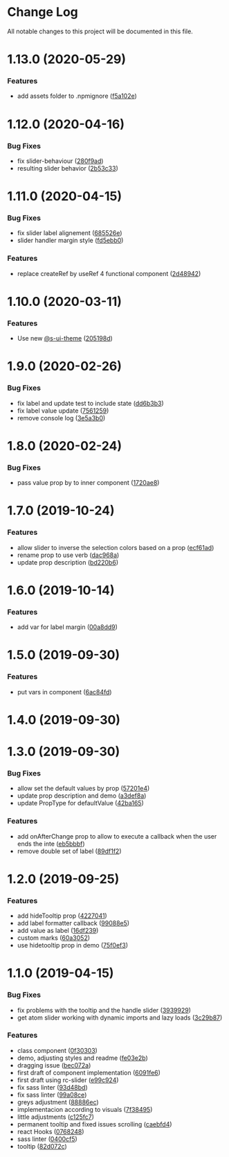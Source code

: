 # Change Log

All notable changes to this project will be documented in this file.

# 1.13.0 (2020-05-29)


### Features

* add assets folder to .npmignore ([f5a102e](https://github.com/SUI-Components/sui-components/commit/f5a102e275c6d0f589d238b28a1fa2e1474ff489))



# 1.12.0 (2020-04-16)


### Bug Fixes

* fix slider-behaviour ([280f9ad](https://github.com/SUI-Components/sui-components/commit/280f9ad660524b599df9e803b1224cfda792b1b3))
* resulting slider behavior ([2b53c33](https://github.com/SUI-Components/sui-components/commit/2b53c337b297eccd689f141353e9c8a7b108a8a1))



# 1.11.0 (2020-04-15)


### Bug Fixes

* fix slider label alignement ([685526e](https://github.com/SUI-Components/sui-components/commit/685526e921224c6793d1b155fe32191dbf6b8246))
* slider handler margin style ([fd5ebb0](https://github.com/SUI-Components/sui-components/commit/fd5ebb0bb1ef4ea446f982035cfa17d84ef977c8))


### Features

* replace createRef by useRef 4 functional component ([2d48942](https://github.com/SUI-Components/sui-components/commit/2d4894202c0c89d1c00d9452d4daf9bd7b5ffeaf))



# 1.10.0 (2020-03-11)


### Features

* Use new [@s-ui-theme](https://github.com/s-ui-theme) ([205198d](https://github.com/SUI-Components/sui-components/commit/205198d62ea832538797df1f4fa0c08b6da243c5))



# 1.9.0 (2020-02-26)


### Bug Fixes

* fix label and update test to include state ([dd6b3b3](https://github.com/SUI-Components/sui-components/commit/dd6b3b3ea4d0a67823468b71a126a122a84becbd))
* fix label value update ([7561259](https://github.com/SUI-Components/sui-components/commit/75612591a80ecee9d6105aca6624d92bcd048666))
* remove console log ([3e5a3b0](https://github.com/SUI-Components/sui-components/commit/3e5a3b0d1199fdd5a3045e32465ecc929764d1f5))



# 1.8.0 (2020-02-24)


### Bug Fixes

* pass value prop by to inner component ([1720ae8](https://github.com/SUI-Components/sui-components/commit/1720ae85c7417e518b1a1d1c26ceaa328e04531f))



# 1.7.0 (2019-10-24)


### Features

* allow slider to inverse the selection colors based on a prop ([ecf61ad](https://github.com/SUI-Components/sui-components/commit/ecf61ad3a0292d1db85794a79ab82f0a2e665c26))
* rename prop to use verb ([dac968a](https://github.com/SUI-Components/sui-components/commit/dac968a6a38b7b029c7a07b041d66094ff31eba7))
* update prop description ([bd220b6](https://github.com/SUI-Components/sui-components/commit/bd220b670dadb946170d5b20ae3f3291ef3afa13))



# 1.6.0 (2019-10-14)


### Features

* add var for label margin ([00a8dd9](https://github.com/SUI-Components/sui-components/commit/00a8dd904714eeee855ab3fcf68f18113ddf8ead))



# 1.5.0 (2019-09-30)


### Features

* put vars in component ([6ac84fd](https://github.com/SUI-Components/sui-components/commit/6ac84fdb08f96b0f05a52f6881520a05813a9866))



# 1.4.0 (2019-09-30)



# 1.3.0 (2019-09-30)


### Bug Fixes

* allow set the default values by prop ([57201e4](https://github.com/SUI-Components/sui-components/commit/57201e484805791d55ceebe589d5743c0df85ce0))
* update prop description and demo ([a3def8a](https://github.com/SUI-Components/sui-components/commit/a3def8a9cbdca89bf51fbae11e6964cfbd682f85))
* update PropType for defaultValue ([42ba165](https://github.com/SUI-Components/sui-components/commit/42ba165679ea22e6a3196afc0c8dca653091a0f2))


### Features

* add onAfterChange prop to allow to execute a callback when the user ends the inte ([eb5bbbf](https://github.com/SUI-Components/sui-components/commit/eb5bbbfb893bb1158c18296c72986c74bfe840fc))
* remove double set of label ([89df1f2](https://github.com/SUI-Components/sui-components/commit/89df1f246cecbf2d54908480f030cae0077c6979))



# 1.2.0 (2019-09-25)


### Features

* add hideTooltip prop ([4227041](https://github.com/SUI-Components/sui-components/commit/422704140a384eee32ffc80a56e9fb23f416e59d))
* add label formatter callback ([99088e5](https://github.com/SUI-Components/sui-components/commit/99088e5187a0a0aee82aa0b63fbd6bd043208848))
* add value as label ([16df239](https://github.com/SUI-Components/sui-components/commit/16df239f8ce9083e67c21b24919178962677a48b))
* custom marks ([60a3052](https://github.com/SUI-Components/sui-components/commit/60a30525bc72ed9fb8ca31995c86bc5746ac6d9e))
* use hidetooltip prop in demo ([75f0ef3](https://github.com/SUI-Components/sui-components/commit/75f0ef33f3046c637df8d144dc25659cf5816079))



# 1.1.0 (2019-04-15)


### Bug Fixes

* fix problems with the tooltip and the handle slider ([3939929](https://github.com/SUI-Components/sui-components/commit/39399297dad41f34653a8291a457c7c0cce521c8))
* get atom slider working with dynamic imports and lazy loads ([3c29b87](https://github.com/SUI-Components/sui-components/commit/3c29b87e3cfea1c9ba3b4afd2c9a138c4b147910))


### Features

* class component ([0f30303](https://github.com/SUI-Components/sui-components/commit/0f3030387d662982b16549ad8982229320c77d10))
* demo, adjusting styles and readme ([fe03e2b](https://github.com/SUI-Components/sui-components/commit/fe03e2b6622a61e4c2054c2600e2580840de87a0))
* dragging issue ([bec072a](https://github.com/SUI-Components/sui-components/commit/bec072a06b6fa928d3452978f3b48152cb82cd93))
* first draft of component implementation ([6091fe6](https://github.com/SUI-Components/sui-components/commit/6091fe6825c76f1f5e218cc330399f2ed1ad15fd))
* first draft using rc-slider ([e99c924](https://github.com/SUI-Components/sui-components/commit/e99c924a4550c052e4d1197a94989845dce41473))
* fix sass linter ([93d48bd](https://github.com/SUI-Components/sui-components/commit/93d48bd7d66e6d63b8a4cd5fa3044656e9517f04))
* fix sass linter ([99a08ce](https://github.com/SUI-Components/sui-components/commit/99a08ce83c5d1fdb370d180f2a7267744c655e87))
* greys adjustment ([88886ec](https://github.com/SUI-Components/sui-components/commit/88886ecc02dd29a9eb4aceaad58b124a96280178))
* implementacion according to visuals ([7f38495](https://github.com/SUI-Components/sui-components/commit/7f3849580de6449bc5baa8c6e60e5d24c8f1fa3b))
* little adjustments ([c125fc7](https://github.com/SUI-Components/sui-components/commit/c125fc7a268bbf2a1033564f2f79e513563cf63f))
* permanent tooltip and fixed issues scrolling ([caebfd4](https://github.com/SUI-Components/sui-components/commit/caebfd4d9b3f7df4899c102ae327e0842ee497cb))
* react Hooks ([0768248](https://github.com/SUI-Components/sui-components/commit/0768248b528c1ca451801d2cc1eb39a75b48b613))
* sass linter ([0400cf5](https://github.com/SUI-Components/sui-components/commit/0400cf50f704db13e4f5ab523e74f93f88e72e8d))
* tooltip ([82d072c](https://github.com/SUI-Components/sui-components/commit/82d072c5e20a409675701dc522d2cfd413222396))



